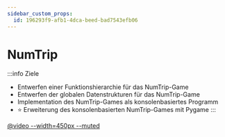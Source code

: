 ```yaml
---
sidebar_custom_props:
  id: 196293f9-afb1-4dca-beed-bad7543efb06
---
```


# NumTrip

:::info Ziele
- Entwerfen einer Funktionshierarchie für das NumTrip-Game
- Entwerfen der globalen Datenstrukturen für das NumTrip-Game
- Implementation des NumTrip-Games als konsolenbasiertes Programm
- ⭐️ Erweiterung des konsolenbasierten NumTrip-Games mit Pygame
:::

[@video --width=450px --muted](images/numtrip.mp4)
